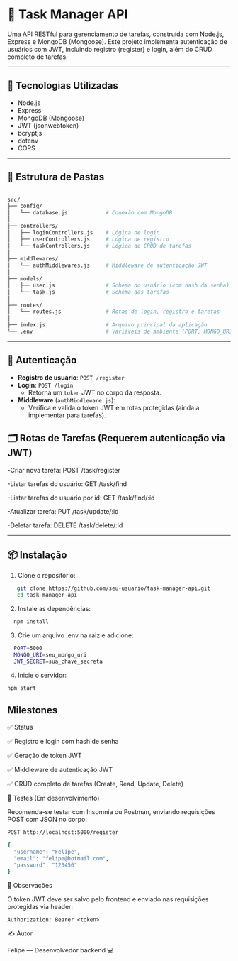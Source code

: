 # 📝 Task Manager API

Uma API RESTful para gerenciamento de tarefas, construída com Node.js, Express e MongoDB (Mongoose). Este projeto implementa autenticação de usuários com JWT, incluindo registro (register) e login, além do CRUD completo de tarefas.

---

## 🚀 Tecnologias Utilizadas

- Node.js
- Express
- MongoDB (Mongoose)
- JWT (jsonwebtoken)
- bcryptjs
- dotenv
- CORS

---

## 📁 Estrutura de Pastas

```bash

src/
├── config/
│   └── database.js            # Conexão com MongoDB
│
├── controllers/
│   ├── loginControllers.js    # Lógica de login
│   ├── userControllers.js     # Lógica de registro
│   └── taskControllers.js     # Lógica de CRUD de tarefas
│
├── middlewares/
│   └── authMiddlewares.js     # Middleware de autenticação JWT
│
├── models/
│   ├── user.js                # Schema do usuário (com hash da senha)
│   └── task.js                # Schema das tarefas
│
├── routes/
│   └── routes.js              # Rotas de login, registro e tarefas
│
├── index.js                   # Arquivo principal da aplicação
└── .env                       # Variáveis de ambiente (PORT, MONGO_URI, JWT_SECRET, JWT_EXPIRES_IN)

```
---

## 🔐 Autenticação

- **Registro de usuário**: `POST /register`
- **Login**: `POST /login`  
  - Retorna um `token` JWT no corpo da resposta.
- **Middleware** (`authMiddleware.js`):
  - Verifica e valida o token JWT em rotas protegidas (ainda a implementar para tarefas).
  
## 🗂️ Rotas de Tarefas (Requerem autenticação via JWT)

-Criar nova tarefa: POST /task/register

-Listar tarefas do usuário: GET /task/find

-Listar tarefas do usuário por id: GET /task/find/:id

-Atualizar tarefa: PUT /task/update/:id

-Deletar tarefa: DELETE /task/delete/:id

---

## 📦 Instalação

1. Clone o repositório:
```bash
   git clone https://github.com/seu-usuario/task-manager-api.git
   cd task-manager-api
```   
2. Instale as dependências:

```bash
  npm install
```
3. Crie um arquivo .env na raiz e adicione:


```bash
  PORT=5000
  MONGO_URI=seu_mongo_uri
  JWT_SECRET=sua_chave_secreta
```

4. Inicie o servidor:

```bash
npm start
```
    
## Milestones 

✅ Status

✅ Registro e login com hash de senha

✅ Geração de token JWT

✅ Middleware de autenticação JWT

✅ CRUD completo de tarefas (Create, Read, Update, Delete)

🧪 Testes (Em desenvolvimento)

Recomenda-se testar com Insomnia ou Postman, enviando requisições POST com JSON no corpo:

```bash
POST http://localhost:5000/register

{
  "username": "Felipe",
  "email": "felipe@hotmail.com",
  "password": "123456"
}

```
📌 Observações
  
  O token JWT deve ser salvo pelo frontend e enviado nas requisições protegidas via header:

    Authorization: Bearer <token>

✍️ Autor

Felipe — Desenvolvedor backend 💻
